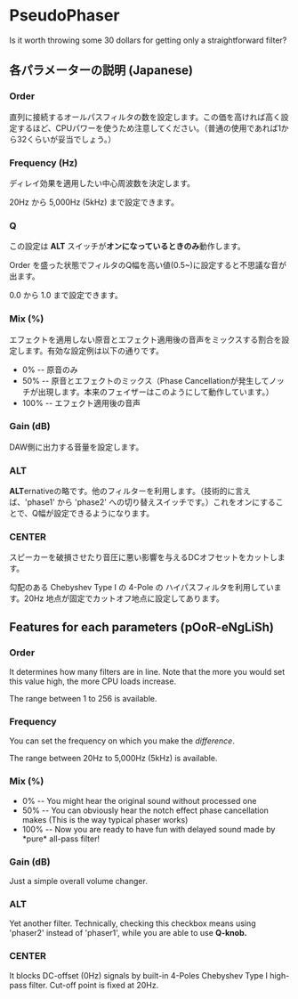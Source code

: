# PseudoPhaser

Is it worth throwing some 30 dollars for getting only a straightforward filter?

## 各パラメーターの説明 (Japanese)

### Order

直列に接続するオールパスフィルタの数を設定します。この価を高ければ高く設定するほど、CPUパワーを使うため注意してください。（普通の使用であれば1から32くらいが妥当でしょう。）

### Frequency (Hz)

ディレイ効果を適用したい中心周波数を決定します。

20Hz から 5,000Hz (5kHz) まで設定できます。

### Q

この設定は **ALT** スイッチが**オンになっているときのみ**動作します。

Order を盛った状態でフィルタのQ幅を高い値(0.5\~)に設定すると不思議な音が出ます。

0\.0 から 1.0 まで設定できます。

### Mix (%)

エフェクトを適用しない原音とエフェクト適用後の音声をミックスする割合を設定します。有効な設定例は以下の通りです。

* 0% -- 原音のみ
* 50% -- 原音とエフェクトのミックス（Phase Cancellationが発生してノッチが出現します。本来のフェイザーはこのようにして動作しています。）
* 100% -- エフェクト適用後の音声

### Gain (dB)

DAW側に出力する音量を設定します。

### ALT

**ALT**ernativeの略です。他のフィルターを利用します。（技術的に言えば、'phase1' から 'phase2' への切り替えスイッチです。）これをオンにすることで、Q幅が設定できるようになります。

### CENTER

スピーカーを破損させたり音圧に悪い影響を与えるDCオフセットをカットします。

勾配のある Chebyshev Type I の 4-Pole の ハイパスフィルタを利用しています。20Hz 地点が固定でカットオフ地点に設定してあります。

## Features for each parameters (pOoR-eNgLiSh)

### Order

It determines how many filters are in line. Note that the more you would set this value high, the more CPU loads increase.

The range between 1 to 256 is available.

### Frequency

You can set the frequency on which you make the *difference*.

The range between 20Hz to 5,000Hz (5kHz) is available.

### Mix (%)

* 0% -- You might hear the original sound without processed one
* 50% -- You can obviously hear the notch effect phase cancellation makes (This is the way typical phaser works)
* 100% -- Now you are ready to have fun with delayed sound made by \*pure\* all-pass filter!

### Gain (dB)

Just a simple overall volume changer. 

### ALT

Yet another filter. Technically, checking this checkbox means using 'phaser2' instead of 'phaser1', while you are able to use **Q-knob.** 

### CENTER

It blocks DC-offset (0Hz) signals by built-in 4-Poles Chebyshev Type I high-pass filter. Cut-off point is fixed at 20Hz.
